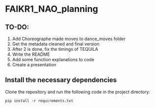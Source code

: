 # FAIKR1_NAO_planning

## TO-DO:
1. Add Choreographe made moves to dance_moves folder
2. Get the metadata cleaned and final version
2. After 2 is done, fix the timings of TEQUILA
3. Write the README
4. Add some function explanations to code
5. Create a presentation

## Install the necessary dependencies
Clone the repository and run the following code in the project directory:
```
pip install -r requirements.txt
```
